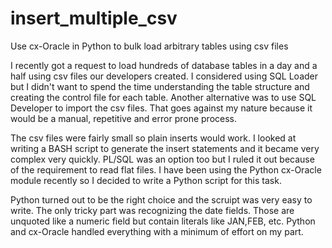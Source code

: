 # insert_multiple_csv
Use cx-Oracle in Python to bulk load arbitrary tables using csv files

I recently got a request to load hundreds of database tables in a day and a half using csv files our developers created. I considered using SQL Loader but I didn't want to spend the time understanding the table structure and creating the control file for each table. Another alternative was to use SQL Developer to import the csv files. That goes against my nature because it would be a manual, repetitive and error prone process.

The csv files were fairly small so plain inserts would work. I looked at writing a BASH script to generate the insert statements and it became very complex very quickly. PL/SQL was an option too but I ruled it out because of the requirement to read flat files. I have been using the Python cx-Oracle module recently so I decided to write a Python script for this task. 

Python turned out to be the right choice and the scruipt was very easy to write. The only tricky part was recognizing the date fields. Those are unquoted like a numeric field but contain literals like JAN,FEB, etc. Python and cx-Oracle handled everything with a minimum of effort on my part.


